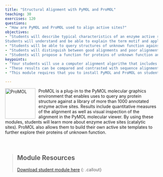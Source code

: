 ```yaml
---
title: "Structural Alignment with PyMOL and ProMOL"
teaching: 30
exercises: 120
questions:
- "How are PyMOL and ProMOL used to align active sites?"
objectives:
- "Students will describe typical characteristics of an enzyme active site.
Students will understand and be able to explain the term motif and apply it to enzyme active sites."
- "Students will be able to query structures of unknown function against a library of enzyme active site motif templates."
- "Students will distinguish between good alignments and poor alignments of unknown versus known proteins based on Levenshtein distance (a measure of the similarity between two data sets), RMSD values (a measure of the differences between values), and visual alignments."
- "Students will propose a function for proteins of unknown function and develop plans for testing their hypothesis in silico and in vitro."
keypoints:
- "Your students will use a computer alignment algorithm that includes quantitative measures (Levenshtein distance and RMSD values) and visual inspection to measure quality of alignments."
- "These results can be compared and contrasted with sequence alignment (BLAST, Pfam) and and full backbone alignment (Dali) results in other BASIL modules."
- "This module requires that you to install PyMOL and ProMOL on student-accessible computers and requires internet access."

---
```

<img src="../fig/promol.png" alt="ProMOL" width="100" style="float: left; margin-top: 0px; margin-right: 10px" />
ProMOL is a plug-in to the PyMOL molecular graphics environment that enables uses to query any protein structure against a library of more than 1000 annotated enzyme active sites. Results include quantitative measures of the alignment as well as visual inspection of the alignment in the PyMOL molecular viewer. By using these modules, students will learn more about enzyme active sites (catalytic sites). ProMOL also allows them to build their own active site templates to further explore their proteins of unknown function.
<br/><br/><br/>

> ## Module Resources
>[Download student module here](https://docs.google.com/document/d/e/2PACX-1vSgXOalCdTpqpJG-1T8yDlVx9Mwq0UlbcoS7QgjWX14FX7X3DEHPuHXP_5OQ7qq84h834cWX06dCED7/pub)
{: .callout}
